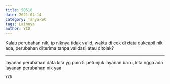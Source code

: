 ```yaml
---
title: 50518
date: 2021-04-14
category: Tanya-SC
tags: Lainnya
author: YCD
---
```


Kalau perubahan nik, tp niknya tidak valid, waktu di cek di data dukcapil nik ada, perubahan diterima tanpa validasi atau ditolak?

---

layanan perubahan data kita yg poin 5 petunjuk layanan baru, kita ngga ada layanan perubahan nik yaa

`YCD`

